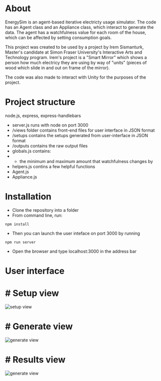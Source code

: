 # About

EnergySim is an agent-based iterative electricty usage simulator. The code has an Agent class and an Appliance class, which interact to generate the data. The agent has a watchfulness value for each room of the house, which can be affected
by setting consumption goals. 

This project was created to be used by a project by Irem Sismanturk, Master's candidate at Simon Fraser University's Interactive Arts and Technology program. Irem's project is a "Smart Mirror" which shows a person how much electricy they are using by way of "units" (pieces of wood which slide in and out on frame of the mirror).

The code was also made to interact with Unity for the purposes of the project.

# Project structure 

node.js, express, express-handlebars

- server.js runs with node on port 3000
- /views folder contains front-end files for user interface in JSON format
- /setups contains the setups generated from user-interface in JSON format
- /outputs contains the raw output files
- globals.js contains:
- - the minimum and maximum amount that watchfulness changes by
- helpers.js contins a few helpful functions 
- Agent.js 
- Appliance.js

# Installation

- Clone the repository into a folder
- From command line, run: 
``` 
npm install 
```
- Then you can launch the user inteface on port 3000 by running
```
npm run server
```
- Open the browser and type localhost:3000 in the address bar

# User interface

# # Setup view 

![setup view](https://github.com/nicktchernikov/energysim/master/documentation/images/setup.png?raw=true)


# # Generate view

![generate view](https://github.com/nicktchernikov/energysim/master/documentation/images/generate.png?raw=true)

# # Results view

![generate view](https://github.com/nicktchernikov/energysim/master/documentation/images/results-2.png?raw=true)
